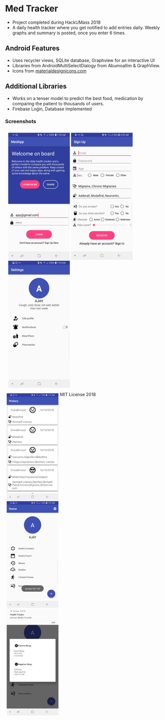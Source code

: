 # Med Tracker
* Project completed during HackUMass 2018
* A daily health tracker where you get notified to add entries daily. Weekly graphs and summary is posted, once you enter 6 times.

## Android Features
* Uses recycler views, SQLite database, Graphview for an interactive UI
* Libraries from AndroidMultiSelectDialogy from Abumoallim & GraphView.
* Icons from [materialdesignicons.com](materialdesignicons.com)

## Additional Libraries
* Works on a tenser model to predict the best food, medication by comparing the patient to thousands of users.
* Firebase Login, Database implemented


### Screenshots

<div style="float: left;padding: 5px;margin: 5px">
  <img src="app/src/main/java/com/hackumass/med/medapp/Images/44930594_2275412866070701_3486530811669250048_n.jpg" width="200" >
  <img src="app/src/main/java/com/hackumass/med/medapp/Images/44934000_469976756857963_5233231373149405184_n.jpg" width="200" >
  <img src="app/src/main/java/com/hackumass/med/medapp/Images/44938966_504752593348288_7995058132327858176_n.jpg" width="200" >
</div>

<div style="float: left;width: 33.33%;padding: 5px;">
<img src="app/src/main/java/com/hackumass/med/medapp/Images/44932825_534884873652877_3961556887551344640_n.jpg" width="200" >
<img src="app/src/main/java/com/hackumass/med/medapp/Images/44997162_1862123343909116_5118065162296754176_n.jpg" width="200" >
<img src="app/src/main/java/com/hackumass/med/medapp/Images/45000578_1094024380760265_5213244188786688000_n.jpg" width="200" >
</div>

<br>
MIT License 2018
